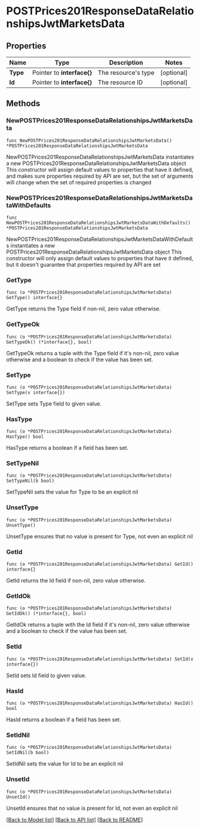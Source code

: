 # POSTPrices201ResponseDataRelationshipsJwtMarketsData

## Properties

Name | Type | Description | Notes
------------ | ------------- | ------------- | -------------
**Type** | Pointer to **interface{}** | The resource&#39;s type | [optional] 
**Id** | Pointer to **interface{}** | The resource ID | [optional] 

## Methods

### NewPOSTPrices201ResponseDataRelationshipsJwtMarketsData

`func NewPOSTPrices201ResponseDataRelationshipsJwtMarketsData() *POSTPrices201ResponseDataRelationshipsJwtMarketsData`

NewPOSTPrices201ResponseDataRelationshipsJwtMarketsData instantiates a new POSTPrices201ResponseDataRelationshipsJwtMarketsData object
This constructor will assign default values to properties that have it defined,
and makes sure properties required by API are set, but the set of arguments
will change when the set of required properties is changed

### NewPOSTPrices201ResponseDataRelationshipsJwtMarketsDataWithDefaults

`func NewPOSTPrices201ResponseDataRelationshipsJwtMarketsDataWithDefaults() *POSTPrices201ResponseDataRelationshipsJwtMarketsData`

NewPOSTPrices201ResponseDataRelationshipsJwtMarketsDataWithDefaults instantiates a new POSTPrices201ResponseDataRelationshipsJwtMarketsData object
This constructor will only assign default values to properties that have it defined,
but it doesn't guarantee that properties required by API are set

### GetType

`func (o *POSTPrices201ResponseDataRelationshipsJwtMarketsData) GetType() interface{}`

GetType returns the Type field if non-nil, zero value otherwise.

### GetTypeOk

`func (o *POSTPrices201ResponseDataRelationshipsJwtMarketsData) GetTypeOk() (*interface{}, bool)`

GetTypeOk returns a tuple with the Type field if it's non-nil, zero value otherwise
and a boolean to check if the value has been set.

### SetType

`func (o *POSTPrices201ResponseDataRelationshipsJwtMarketsData) SetType(v interface{})`

SetType sets Type field to given value.

### HasType

`func (o *POSTPrices201ResponseDataRelationshipsJwtMarketsData) HasType() bool`

HasType returns a boolean if a field has been set.

### SetTypeNil

`func (o *POSTPrices201ResponseDataRelationshipsJwtMarketsData) SetTypeNil(b bool)`

 SetTypeNil sets the value for Type to be an explicit nil

### UnsetType
`func (o *POSTPrices201ResponseDataRelationshipsJwtMarketsData) UnsetType()`

UnsetType ensures that no value is present for Type, not even an explicit nil
### GetId

`func (o *POSTPrices201ResponseDataRelationshipsJwtMarketsData) GetId() interface{}`

GetId returns the Id field if non-nil, zero value otherwise.

### GetIdOk

`func (o *POSTPrices201ResponseDataRelationshipsJwtMarketsData) GetIdOk() (*interface{}, bool)`

GetIdOk returns a tuple with the Id field if it's non-nil, zero value otherwise
and a boolean to check if the value has been set.

### SetId

`func (o *POSTPrices201ResponseDataRelationshipsJwtMarketsData) SetId(v interface{})`

SetId sets Id field to given value.

### HasId

`func (o *POSTPrices201ResponseDataRelationshipsJwtMarketsData) HasId() bool`

HasId returns a boolean if a field has been set.

### SetIdNil

`func (o *POSTPrices201ResponseDataRelationshipsJwtMarketsData) SetIdNil(b bool)`

 SetIdNil sets the value for Id to be an explicit nil

### UnsetId
`func (o *POSTPrices201ResponseDataRelationshipsJwtMarketsData) UnsetId()`

UnsetId ensures that no value is present for Id, not even an explicit nil

[[Back to Model list]](../README.md#documentation-for-models) [[Back to API list]](../README.md#documentation-for-api-endpoints) [[Back to README]](../README.md)


